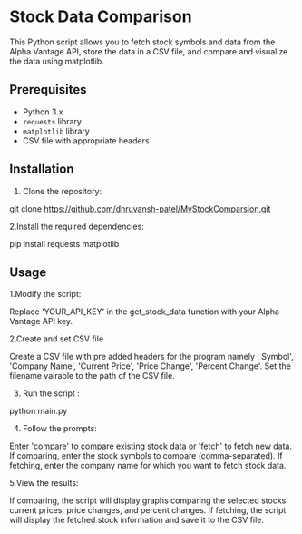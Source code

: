 # Stock Data Comparison

This Python script allows you to fetch stock symbols and data from the Alpha Vantage API, store the data in a CSV file, and compare and visualize the data using matplotlib.

## Prerequisites

- Python 3.x
- `requests` library
- `matplotlib` library
- CSV file with appropriate headers

## Installation

 1. Clone the repository:

git clone https://github.com/dhruvansh-patel/MyStockComparsion.git

2.Install the required dependencies:

pip install requests matplotlib

## Usage

1.Modify the script:

Replace 'YOUR_API_KEY' in the get_stock_data function with your Alpha Vantage API key.

2.Create and set CSV file

Create a CSV file with pre added headers for the program namely : Symbol', 'Company Name', 'Current Price', 'Price Change', 'Percent Change'.
Set the filename vairable to the path of the CSV file. 	


3. Run the script :

python main.py

4. Follow the prompts:

Enter 'compare' to compare existing stock data or 'fetch' to fetch new data.
If comparing, enter the stock symbols to compare (comma-separated).
If fetching, enter the company name for which you want to fetch stock data.

5.View the results:

If comparing, the script will display graphs comparing the selected stocks' current prices, price changes, and percent changes.
If fetching, the script will display the fetched stock information and save it to the CSV file.


